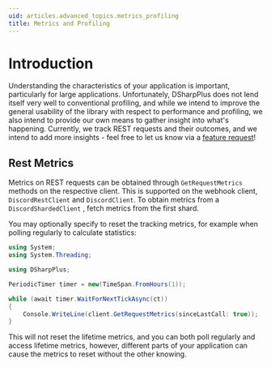 ```yaml
---
uid: articles.advanced_topics.metrics_profiling
title: Metrics and Profiling
---
```


# Introduction

Understanding the characteristics of your application is important, particularly for large applications.
Unfortunately, DSharpPlus does not lend itself very well to conventional profiling, and while we intend
to improve the general usability of the library with respect to performance and profiling, we also intend
to provide our own means to gather insight into what's happening. Currently, we track REST requests and
their outcomes, and we intend to add more insights - feel free to let us know via a 
[feature request](https://github.com/DSharpPlus/DSharpPlus/issues/new?assignees=&labels=enhancement&projects=&template=feature_request.yml)!

## Rest Metrics

Metrics on REST requests can be obtained through `GetRequestMetrics` methods on the respective client.
This is supported on the webhook client, `DiscordRestClient` and `DiscordClient`. To
obtain metrics from a `DiscordShardedClient` , fetch metrics from the first shard.

You may optionally specify to reset the tracking metrics, for example when polling regularly to calculate
statistics:

~~~cs
using System;
using System.Threading;

using DSharpPlus;

PeriodicTimer timer = new(TimeSpan.FromHours(1));

while (await timer.WaitForNextTickAsync(ct))
{
    Console.WriteLine(client.GetRequestMetrics(sinceLastCall: true));
}
~~~

This will not reset the lifetime metrics, and you can both poll regularly and access lifetime metrics, however,
different parts of your application can cause the metrics to reset without the other knowing.
